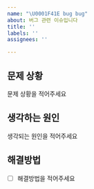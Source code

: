 ```yaml
---
name: "\U0001F41E bug bug"
about: 버그 관련 이슈입니다
title: ''
labels: ''
assignees: ''

---
```


## 문제 상황
문제 상황을 적어주세요

## 생각하는 원인
생각되는 원인을 적어주세요

## 해결방법
- [ ] 해결방법을 적어주세요
